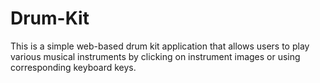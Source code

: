 # Drum-Kit
This is a simple web-based drum kit application that allows users to play various musical instruments by clicking on instrument images or using corresponding keyboard keys. 
